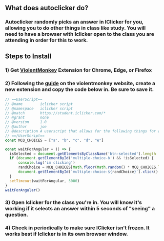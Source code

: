## What does autoclicker do? 
### Autoclicker randomly picks an answer in IClicker for you, allowing you to do other things in class like study. You will need to have a browser with Iclicker open to the class you are attending in order for this to work. 

## Steps to Install
### 1) Get [ViolentMonkey](https://violentmonkey.github.io/) Extension for Chrome, Edge, or Firefox 
### 2) Following the [guide](https://violentmonkey.github.io/guide/creating-a-userscript/) on the violentmonkey website, create a new extension and copy the code below in. Be sure to save it. 

```javascript
// ==UserScript==
// @name        iclicker script
// @namespace   iclicker script
// @match       https://student.iclicker.com/*
// @grant       none
// @version     1.0
// @author      joe
// @description A userscript that allows for the following things for an iClicker Session: spoof geolocation to instructor's, auto joins class, auto answer poll q's with random answers.
// ==/UserScript==
const MCQ_CHOICES = ["a", "b", "c", "d", "e"]

const waitForAngular = () => {
  isSelected = document.getElementsByClassName('btn-selected').length
  if (document.getElementById('multiple-choice-b') && !isSelected) {
      console.log('im clicking')
      randChoice = MCQ_CHOICES[Math.floor(Math.random() * MCQ_CHOICES.length)]
      document.getElementById(`multiple-choice-${randChoice}`).click()
  }
  setTimeout(waitForAngular, 5000)
}
waitForAngular()
```

### 3) Open Iclicker for the class you're in. You will know it's working if it selects an answer within 5 seconds of "seeing" a question. 
### 4) Check in periodically to make sure IClicker isn't frozen. It works best if Iclicker is in its own browser window. 


 
